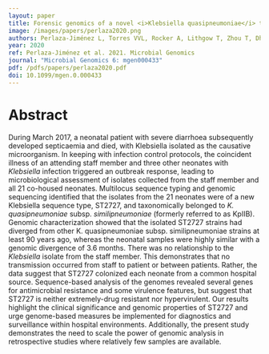 ```yaml
---
layout: paper
title: Forensic genomics of a novel <i>Klebsiella quasipneumoniae</i> type from a neonatal intensive care unit in China reveals patterns of colonization, evolution and epidemiology
image: /images/papers/perlaza2020.png
authors: Perlaza-Jiménez L, Torres VVL, Rocker A, Lithgow T, Zhou T, Dhanasekaran V.
year: 2020
ref: Perlaza-Jiménez et al. 2021. Microbial Genomics
journal: "Microbial Genomics 6: mgen000433"
pdf: /pdfs/papers/perlaza2020.pdf
doi: 10.1099/mgen.0.000433
---
```


# Abstract

During March 2017, a neonatal patient with severe diarrhoea subsequently developed septicaemia and died, with Klebsiella isolated as the causative microorganism. In keeping with infection control protocols, the coincident illness of an attending staff member and three other neonates with _Klebsiella_ infection triggered an outbreak response, leading to microbiological assessment of isolates collected from the staff member and all 21 co-housed neonates. Multilocus sequence typing and genomic sequencing identified that the isolates from the 21 neonates were of a new Klebsiella sequence type, ST2727, and taxonomically belonged to _K. quasipneumoniae_ subsp. _similipneumoniae_ (formerly referred to as KpIIB). Genomic characterization showed that the isolated ST2727 strains had diverged from other K. quasipneumoniae subsp. similipneumoniae strains at least 90 years ago, whereas the neonatal samples were highly similar with a genomic divergence of 3.6 months. There was no relationship to the _Klebsiella_ isolate from the staff member. This demonstrates that no transmission occurred from staff to patient or between patients. Rather, the data suggest that ST2727 colonized each neonate from a common hospital source. Sequence-based analysis of the genomes revealed several genes for antimicrobial resistance and some virulence features, but suggest that ST2727 is neither extremely-drug resistant nor hypervirulent. Our results highlight the clinical significance and genomic properties of ST2727 and urge genome-based measures be implemented for diagnostics and surveillance within hospital environments. Additionally, the present study demonstrates the need to scale the power of genomic analysis in retrospective studies where relatively few samples are available.


